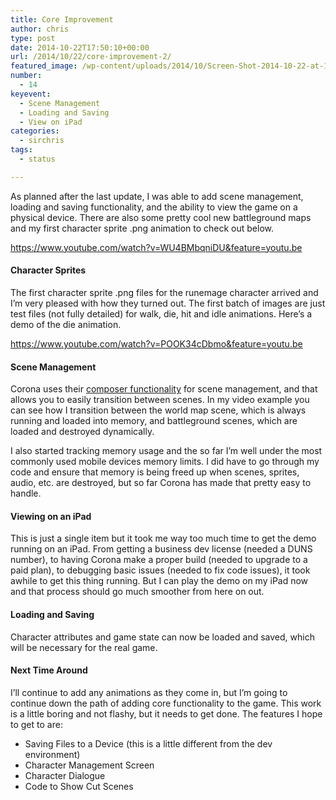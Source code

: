 ```yaml
---
title: Core Improvement
author: chris
type: post
date: 2014-10-22T17:50:10+00:00
url: /2014/10/22/core-improvement-2/
featured_image: /wp-content/uploads/2014/10/Screen-Shot-2014-10-22-at-1.48.20-PM.png
number:
  - 14
keyevent:
  - Scene Management
  - Loading and Saving
  - View on iPad
categories:
  - sirchris
tags:
  - status

---
```

As planned after the last update, I was able to add scene management, loading and saving functionality, and the ability to view the game on a physical device. There are also some pretty cool new battleground maps and my first character sprite .png animation to check out below.

<!--more-->

https://www.youtube.com/watch?v=WU4BMbqniDU&feature=youtu.be

#### Character Sprites

The first character sprite .png files for the runemage character arrived and I&#8217;m very pleased with how they turned out. The first batch of images are just test files (not fully detailed) for walk, die, hit and idle animations. Here&#8217;s a demo of the die animation.

https://www.youtube.com/watch?v=POOK34cDbmo&feature=youtu.be

#### Scene Management

Corona uses their [composer functionality][1] for scene management, and that allows you to easily transition between scenes. In my video example you can see how I transition between the world map scene, which is always running and loaded into memory, and battleground scenes, which are loaded and destroyed dynamically.

I also started tracking memory usage and the so far I&#8217;m well under the most commonly used mobile devices memory limits. I did have to go through my code and ensure that memory is being freed up when scenes, sprites, audio, etc. are destroyed, but so far Corona has made that pretty easy to handle.

#### Viewing on an iPad

This is just a single item but it took me way too much time to get the demo running on an iPad. From getting a business dev license (needed a DUNS number), to having Corona make a proper build (needed to upgrade to a paid plan), to debugging basic issues (needed to fix code issues), it took awhile to get this thing running. But I can play the demo on my iPad now and that process should go much smoother from here on out.

#### Loading and Saving

Character attributes and game state can now be loaded and saved, which will be necessary for the real game.

#### Next Time Around

I&#8217;ll continue to add any animations as they come in, but I&#8217;m going to continue down the path of adding core functionality to the game. This work is a little boring and not flashy, but it needs to get done. The features I hope to get to are:

  * Saving Files to a Device (this is a little different from the dev environment)
  * Character Management Screen
  * Character Dialogue
  * Code to Show Cut Scenes

 [1]: http://docs.coronalabs.com/api/library/composer/index.html